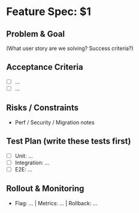 # Feature Spec: $1

## Problem & Goal
(What user story are we solving? Success criteria?)

## Acceptance Criteria
- [ ] …
- [ ] …

## Risks / Constraints
- Perf / Security / Migration notes

## Test Plan (write these tests first)
- [ ] Unit: …
- [ ] Integration: …
- [ ] E2E: …

## Rollout & Monitoring
- Flag: … | Metrics: … | Rollback: …

